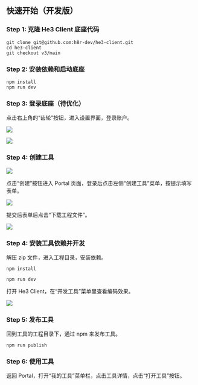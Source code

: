 ## 快速开始（开发版）

### Step 1: 克隆 He3 Client 底座代码

```
git clone git@github.com:h8r-dev/he3-client.git
cd he3-client
git checkout v3/main
```

### Step 2: 安装依赖和启动底座

```
npm install
npm run dev
```

### Step 3: 登录底座（待优化）

点击右上角的“齿轮”按钮，进入设置界面，登录账户。

![](/guide/login.png)

![](/guide/logged.png)

### Step 4: 创建工具

![](/guide/1.png)

点击“创建”按钮进入 Portal 页面，登录后点击左侧“创建工具”菜单，按提示填写表单。

![](/guide/2.png)

提交后表单后点击“下载工程文件”。

![](/guide/3.png)

### Step 4: 安装工具依赖并开发

解压 zip 文件，进入工程目录，安装依赖。

```
npm install

npm run dev
```

打开 He3 Client，在“开发工具”菜单里查看编码效果。

![](/guide/5.png)

### Step 5: 发布工具

回到工具的工程目录下，通过 npm 来发布工具。

```
npm run publish
```

### Step 6: 使用工具

返回 Portal，打开“我的工具”菜单栏，点击工具详情，点击“打开工具”按钮。
